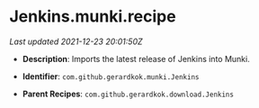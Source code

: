 # Jenkins.munki.recipe

_Last updated 2021-12-23 20:01:50Z_

- **Description**: Imports the latest release of Jenkins into Munki.

- **Identifier**: `com.github.gerardkok.munki.Jenkins`

- **Parent Recipes**: `com.github.gerardkok.download.Jenkins`
